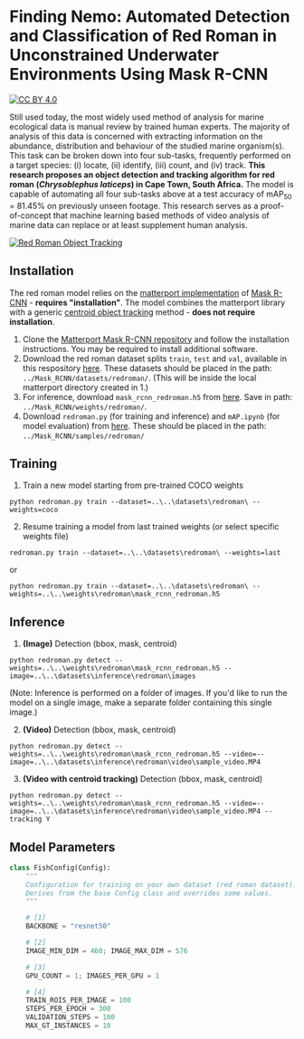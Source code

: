 # Finding Nemo: Automated Detection and Classification of Red Roman in Unconstrained Underwater Environments Using Mask R-CNN

[![CC BY 4.0][cc-by-shield]][cc-by]

[cc-by]: http://creativecommons.org/licenses/by/4.0/
[cc-by-shield]: https://img.shields.io/badge/License-CC%20BY%204.0-lightgrey.svg

Still used today, the most widely used method of analysis for marine ecological data is manual review by trained human experts. The majority of analysis of this data is concerned with extracting information on the abundance, distribution and behaviour of the studied marine organism(s). This task can be broken down into four sub-tasks, frequently performed on a target species: (i) locate, (ii) identify, (iii) count, and (iv) track. **This research proposes an object detection and tracking algorithm for red roman (_Chrysoblephus laticeps_) in Cape Town, South Africa.** The model is capable of automating all four sub-tasks above at a test accuracy of mAP<sub>50</sub> = 81.45% on previously unseen footage. This research serves as a proof-of-concept that machine learning based methods of video analysis of marine data can replace or at least supplement human analysis.

[![Red Roman Object Tracking](assets/roman_tracking_sample.gif)](https://www.youtube.com/watch?v=28aIeKxBsrY)

## Installation

The red roman model relies on the [matterport implementation](https://github.com/matterport/Mask_RCNN) of [Mask R-CNN](https://arxiv.org/abs/1703.06870) - **requires "installation"**. The model combines the matterport library with a generic [centroid object tracking](https://www.pyimagesearch.com/2018/07/23/simple-object-tracking-with-opencv/) method - **does not require installation**.

1. Clone the [Matterport Mask R-CNN repository](https://github.com/matterport/Mask_RCNN) and follow the installation instructions. You may be required to install additional software.
2. Download the red roman dataset splits `train`, `test` and `val`, available in this respository [here](https://github.com/FishCV/fishcv.github.io/tree/main/dataset/via). These datasets should be placed in the path: `../Mask_RCNN/datasets/redroman/`. (This will be inside the local matterport directory created in 1.)
3. For inference, download `mask_rcnn_redroman.h5` from [here](https://drive.google.com/drive/folders/1ltqEYAN5qIrL1B_SHkg6SYGlIRaUX7-o?usp=sharing). Save in path: `../Mask_RCNN/weights/redroman/`.
4. Download `redroman.py` (for training and inference) and `mAP.ipynb` (for model evaluation) from [here](https://github.com/FishCV/fishcv.github.io/tree/main/model). These should be placed in the path: `../Mask_RCNN/samples/redroman/`

## Training

1. Train a new model starting from pre-trained COCO weights  
```
python redroman.py train --dataset=..\..\datasets\redroman\ --weights=coco
```

2. Resume training a model from last trained weights (or select specific weights file)  
```
redroman.py train --dataset=..\..\datasets\redroman\ --weights=last
```
or
``` 
python redroman.py train --dataset=..\..\datasets\redroman\ --weights=..\..\weights\redroman\mask_rcnn_redroman.h5
```

## Inference

1.  **(Image)** Detection (bbox, mask, centroid)
```
python redroman.py detect --weights=..\..\weights\redroman\mask_rcnn_redroman.h5 --image=..\..\datasets\inference\redroman\images
```
(Note: Inference is performed on a folder of images. If you'd like to run the model on a single image, make a separate folder containing this single image.)  

2. **(Video)** Detection (bbox, mask, centroid)
```
python redroman.py detect --weights=..\..\weights\redroman\mask_rcnn_redroman.h5 --video=--image=..\..\datasets\inference\redroman\video\sample_video.MP4
```

3. **(Video with centroid tracking)** Detection (bbox, mask, centroid)
```
python redroman.py detect --weights=..\..\weights\redroman\mask_rcnn_redroman.h5 --video=--image=..\..\datasets\inference\redroman\video\sample_video.MP4 --tracking Y
```

## Model Parameters

```python
class FishConfig(Config):
    """
    Configuration for training on your own dataset (red roman dataset).
    Derives from the base Config class and overrides some values.
    """

    # [1]
    BACKBONE = "resnet50"

    # [2]
    IMAGE_MIN_DIM = 460; IMAGE_MAX_DIM = 576

    # [3]
    GPU_COUNT = 1; IMAGES_PER_GPU = 1

    # [4]
    TRAIN_ROIS_PER_IMAGE = 100
    STEPS_PER_EPOCH = 300
    VALIDATION_STEPS = 100
    MAX_GT_INSTANCES = 10
    
```